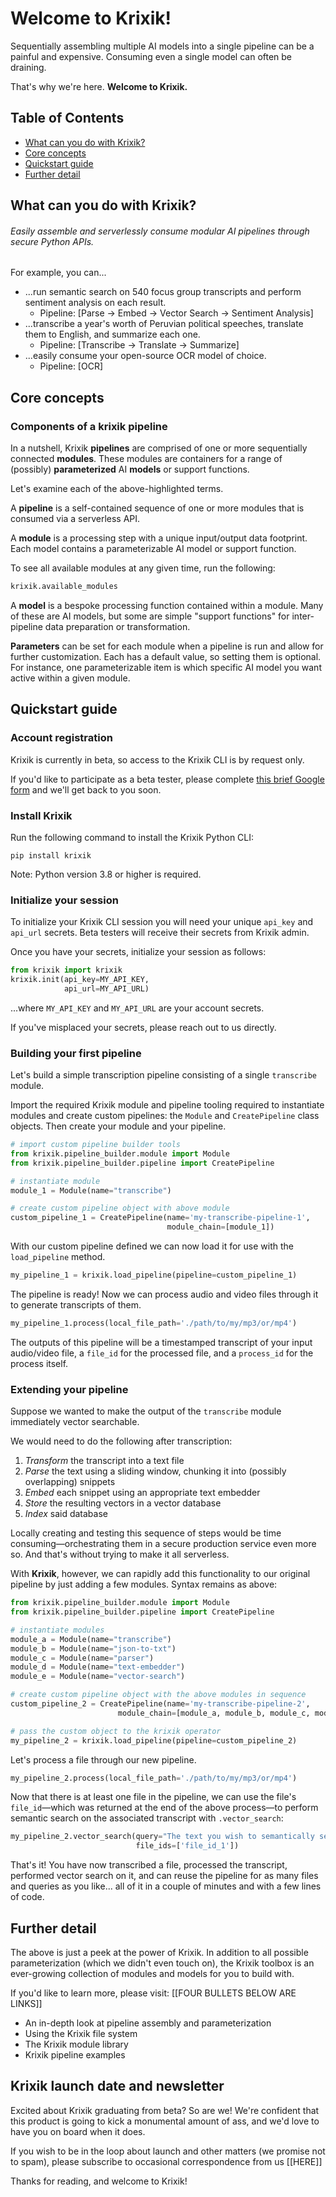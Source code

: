 # Welcome to Krixik!

Sequentially assembling multiple AI models into a single pipeline can be a painful and expensive. Consuming even a single model can often be draining.

That's why we're here. **Welcome to Krixik.**

## Table of Contents

- [What can you do with Krixik?](#what-can-you-do-with-krixik)
- [Core concepts](#core-concepts)
- [Quickstart guide](#quickstart-guide)
- [Further detail](#further-detail)

## What can you do with Krixik?

###### Easily assemble and serverlessly consume modular AI pipelines through secure Python APIs.

For example, you can...

- ...run semantic search on 540 focus group transcripts and perform sentiment analysis on each result.
  - Pipeline: [Parse → Embed → Vector Search → Sentiment Analysis]
- ...transcribe a year's worth of Peruvian political speeches, translate them to English, and summarize each one.
  - Pipeline: [Transcribe → Translate → Summarize]
- ...easily consume your open-source OCR model of choice.
  - Pipeline: [OCR]

## Core concepts

### Components of a krixik pipeline

In a nutshell, Krixik **pipelines** are comprised of one or more sequentially connected **modules**. These modules are containers for a range of (possibly) **parameterized** AI **models** or support functions.

Let's examine each of the above-highlighted terms.

A **pipeline** is a self-contained sequence of one or more modules that is consumed via a serverless API.  

A **module** is a processing step with a unique input/output data footprint. Each model contains a parameterizable AI model or support function.

To see all available modules at any given time, run the following:

```python
krixik.available_modules
```

A **model** is a bespoke processing function contained within a module. Many of these are AI models, but some are simple "support functions" for inter-pipeline data preparation or transformation.

**Parameters** can be set for each module when a pipeline is run and allow for further customization. Each has a default value, so setting them is optional. For instance, one parameterizable item is which specific AI model you want active within a given module.

## Quickstart guide

### Account registration

Krixik is currently in beta, so access to the Krixik CLI is by request only.

If you'd like to participate as a beta tester, please complete [this brief Google form](https://docs.google.com/forms/d/e/1FAIpQLSfieELvcpumTwzKZnDj9AVUpX8FgJzHEca80Css4WNSdlbKQA/viewform?usp=sf_link) and we'll get back to you soon.

### Install Krixik

Run the following command to install the Krixik Python CLI:

```pip
pip install krixik
```

Note: Python version 3.8 or higher is required.


### Initialize your session

To initialize your Krixik CLI session you will need your unique `api_key` and `api_url` secrets.  Beta testers will receive their secrets from Krixik admin.

Once you have your secrets, initialize your session as follows:


```python
from krixik import krixik
krixik.init(api_key=MY_API_KEY, 
            api_url=MY_API_URL)
```

...where  `MY_API_KEY` and `MY_API_URL` are your account secrets.

If you've misplaced your secrets, please reach out to us directly.


### Building your first pipeline

Let's build a simple transcription pipeline consisting of a single `transcribe` module.

Import the required Krixik module and pipeline tooling required to instantiate modules and create custom pipelines: the `Module` and `CreatePipeline` class objects. Then create your module and your pipeline.

```python
# import custom pipeline builder tools
from krixik.pipeline_builder.module import Module
from krixik.pipeline_builder.pipeline import CreatePipeline

# instantiate module
module_1 = Module(name="transcribe")

# create custom pipeline object with above module
custom_pipeline_1 = CreatePipeline(name='my-transcribe-pipeline-1', 
                                   module_chain=[module_1])
```

With our custom pipeline defined we can now load it for use with the `load_pipeline` method.

```python
my_pipeline_1 = krixik.load_pipeline(pipeline=custom_pipeline_1)
```

The pipeline is ready! Now we can process audio and video files through it to generate transcripts of them.

```python
my_pipeline_1.process(local_file_path='./path/to/my/mp3/or/mp4')
```

The outputs of this pipeline will be a timestamped transcript of your input audio/video file, a `file_id` for the processed file, and a `process_id` for the process itself.


### Extending your pipeline

Suppose we wanted to make the output of the `transcribe` module immediately vector searchable.

We would need to do the following after transcription:

1.  *Transform* the transcript into a text file
2.  *Parse* the text using a sliding window, chunking it into (possibly overlapping) snippets
3.  *Embed* each snippet using an appropriate text embedder
4.  *Store* the resulting vectors in a vector database
5.  *Index* said database

Locally creating and testing this sequence of steps would be time consuming—orchestrating them in a secure production service even more so. And that's without trying to make it all serverless.

With **Krixik**, however, we can rapidly add this functionality to our original pipeline by just adding a few modules. Syntax remains as above:

```python
from krixik.pipeline_builder.module import Module
from krixik.pipeline_builder.pipeline import CreatePipeline

# instantiate modules
module_a = Module(name="transcribe")
module_b = Module(name="json-to-txt")
module_c = Module(name="parser")
module_d = Module(name="text-embedder")
module_e = Module(name="vector-search")

# create custom pipeline object with the above modules in sequence
custom_pipeline_2 = CreatePipeline(name='my-transcribe-pipeline-2', 
                        module_chain=[module_a, module_b, module_c, module_d, module_e])

# pass the custom object to the krixik operator
my_pipeline_2 = krixik.load_pipeline(pipeline=custom_pipeline_2)
```

Let's process a file through our new pipeline.

```python
my_pipeline_2.process(local_file_path='./path/to/my/mp3/or/mp4')
```

Now that there is at least one file in the pipeline, we can use the file's `file_id`—which was returned at the end of the above process—to perform semantic search on the associated transcript with `.vector_search`:

```python
my_pipeline_2.vector_search(query="The text you wish to semantically search for goes here",
                            file_ids=['file_id_1'])
```

That's it! You have now transcribed a file, processed the transcript, performed vector search on it, and can reuse the pipeline for as many files and queries as you like... all of it in a couple of minutes and with a few lines of code.

## Further detail

The above is just a peek at the power of Krixik. In addition to all possible parameterization (which we didn't even touch on), the Krixik toolbox is an ever-growing collection of modules and models for you to build with.

If you'd like to learn more, please visit: [[FOUR BULLETS BELOW ARE LINKS]]

- An in-depth look at pipeline assembly and parameterization
- Using the Krixik file system
- The Krixik module library
- Krixik pipeline examples

## Krixik launch date and newsletter

Excited about Krixik graduating from beta? So are we! We're confident that this product is going to kick a monumental amount of ass, and we'd love to have you on board when it does.

If you wish to be in the loop about launch and other matters (we promise not to spam), please subscribe to occasional correspondence from us [[HERE]]

Thanks for reading, and welcome to Krixik!
